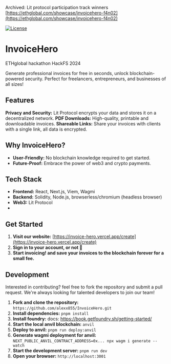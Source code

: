 Archived: Lit protocol participation track winners 
[https://ethglobal.com/showcase/invoicehero-f4n02](https://ethglobal.com/showcase/invoicehero-f4n02)

[![License](https://img.shields.io/badge/License-MIT-yellow.svg)](https://opensource.org/licenses/MIT)
# InvoiceHero
ETHglobal hackathon HackFS 2024

Generate professional invoices for free in seconds, unlock blockchain-powered security. Perfect for freelancers, entrepreneurs, and businesses of all sizes!

## Features

**Privacy and Security:** Lit Protocol encrypts your data and stores it on a decentralized network.
**PDF Downloads:**  High-quality, printable and downloadable invoices.
**Shareable Links:**  Share your invoices with clients with a single link, all data is encrypted.

## Why InvoiceHero?

*   **User-Friendly:**  No blockchain knowledge required to get started.
*   **Future-Proof:**  Embrace the power of web3 and crypto payments.

## Tech Stack

*   **Frontend:** React, Next.js, Viem, Wagmi
*   **Backend:** Solidity, Node.js, browserless/chromium (headless browser)
*   **Web3:** Lit Protocol
*   
## Get Started

1.  **Visit our website:** [https://invoice-hero.vercel.app/create](https://invoice-hero.vercel.app/create) 
2.  **Sign in to your account, or not 🫡**
3.  **Start invoicing! and save your invoices to the blockchain forever for a small fee.**

## Development

Interested in contributing? feel free to fork the repository and submit a pull request. We're always looking for talented developers to join our team!

1.  **Fork and clone the repository:**  `https://github.com/alexx855/InvoiceHero.git`
2.  **Install dependencies:**  `pnpm install` 
3.  **Install foundry:** docs: https://book.getfoundry.sh/getting-started/
4.  **Start the local anvil blockchain:**  `anvil`
5.  **Deploy to anvil:** `pnpm run deploy:anvil`
6.  **Generate wagmi deployment for anvil:** `NEXT_PUBLIC_ANVIL_CONTRACT_ADDRESS=0x... npx wagm
i generate --watch`
1.  **Start the development server:** `pnpm run dev`
2.  **Open your browser:**  `http://localhost:3001`


